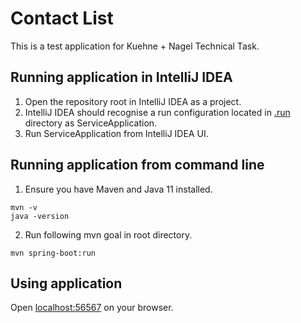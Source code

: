 # Contact List

This is a test application for Kuehne + Nagel Technical Task.

## Running application in IntelliJ IDEA

1. Open the repository root in IntelliJ IDEA as a project.
2. IntelliJ IDEA should recognise a run configuration located in [.run](.run) directory as ServiceApplication.
3. Run ServiceApplication from IntelliJ IDEA UI.

## Running application from command line

1. Ensure you have Maven and Java 11 installed.
```
mvn -v
java -version
```
2. Run following mvn goal in root directory.
```
mvn spring-boot:run
```

## Using application
Open [localhost:56567](https://localhost:56567) on your browser. 